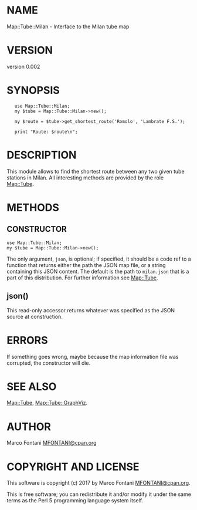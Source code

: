 # NAME

Map::Tube::Milan - Interface to the Milan tube map

# VERSION

version 0.002

# SYNOPSIS

       use Map::Tube::Milan;
       my $tube = Map::Tube::Milan->new();
    
       my $route = $tube->get_shortest_route('Romolo', 'Lambrate F.S.');
    
       print "Route: $route\n";

# DESCRIPTION

This module allows to find the shortest route between any two given tube
stations in Milan. All interesting methods are provided by the role [Map::Tube](https://metacpan.org/pod/Map::Tube).

# METHODS

## CONSTRUCTOR

    use Map::Tube::Milan;
    my $tube = Map::Tube::Milan->new();

The only argument, `json`, is optional; if specified, it should be a code ref
to a function that returns either the path the JSON map file, or a string
containing this JSON content. The default is the path to `milan.json`
that is a part of this distribution. For further information see [Map::Tube](https://metacpan.org/pod/Map::Tube).

## json()

This read-only accessor returns whatever was specified as the JSON source at
construction.

# ERRORS

If something goes wrong, maybe because the map information file was corrupted,
the constructor will die.

# SEE ALSO

[Map::Tube](https://metacpan.org/pod/Map::Tube), [Map::Tube::GraphViz](https://metacpan.org/pod/Map::Tube::GraphViz).

# AUTHOR

Marco Fontani <MFONTANI@cpan.org>

# COPYRIGHT AND LICENSE

This software is copyright (c) 2017 by Marco Fontani <MFONTANI@cpan.org>.

This is free software; you can redistribute it and/or modify it under
the same terms as the Perl 5 programming language system itself.
